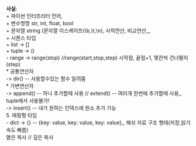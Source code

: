 **사실**:</br> 
          + 파이썬 인터프리터 언어,</br>
          + 변수명명 str, int, float, bool</br>
          + 문자열 string (문자열 이스케이프(\b,\t,\n), 사칙연산, 비교연산,,,</br>
          + 시퀀스 타입</br>
                    + list -> []</br>
                    + tuple -> ()</br>
                    - range -> range(stop) //range(start,stop,step) 시작점, 끝점+1, 몇칸씩 건너뛸지(step)</br>
                              * 공통연산자 </br>
                                        -> dir() -- 사용할수있는 함수 알려줌</br>
                              * 가변연산자 </br>
                                        -> append() -- 하나 추가할때 사용 // extend() -- 여러개 한번에 추가할때 사용,, tuple에서 사용불가!</br>
                                        -> insert() -- 내가 원하는 인덱스에 원소 추가 가능</br>
          5. 매핑형 타입 </br>
                    - dict -> {}  -- {key: value, key: value, key: value},, 해쉬 자료 구조 형태(저장,읽기 속도 빠름)</br>
          옅은 복사 // 깊은 복사</br>
          
      
